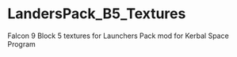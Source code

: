 # LandersPack_B5_Textures
Falcon 9 Block 5 textures for Launchers Pack mod for Kerbal Space Program
